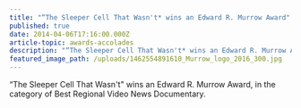 ```yaml
---
title: "“The Sleeper Cell That Wasn't* wins an Edward R. Murrow Award"
published: true
date: 2014-04-06T17:16:00.000Z
article-topic: awards-accolades
description: "“The Sleeper Cell That Wasn't* wins an Edward R. Murrow Award, in the category of Best Regional Video News Documentary."
featured_image_path: /uploads/1462554891610_Murrow_logo_2016_300.jpg
---
```


“The Sleeper Cell That Wasn't" wins an Edward R. Murrow Award, in the category of Best Regional Video News Documentary.

